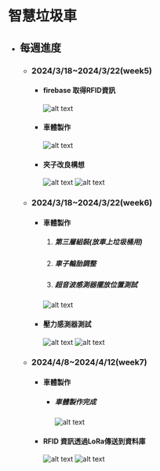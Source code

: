 # 智慧垃圾車
- ## 每週進度
  - ### 2024/3/18~2024/3/22(week5)
    - #### firebase 取得RFID資訊
      ![alt text](image.png)
    - #### 車體製作
      ![alt text](image-1.png)
    - #### 夾子改良構想 
      ![alt text](image-2.png) ![alt text](image-3.png) 
  - ### 2024/3/18~2024/3/22(week6)
    - #### 車體製作
        1. ##### 第三層組裝(放車上垃圾桶用)  
        2. ##### 車子輪胎調整
        3. ##### 超音波感測器擺放位置測試
        ![alt text](image-4.png)
    - #### 壓力感測器測試
        ![alt text](image-5.png) ![alt text](image-6.png)
  - ### 2024/4/8~2024/4/12(week7)
    - #### 車體製作
      - ##### 車體製作完成
        ![alt text](image-7.png)
    - #### RFID 資訊透過LoRa傳送到資料庫
        ![alt text](image-8.png) ![alt text](image-9.png)


